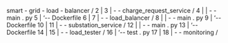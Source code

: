  smart - grid - load - balancer /
2 |
3 | - - charge_request_service /
4 | | - - main . py
5 | ‘-- Dockerfile
6 |
7 | - - load_balancer /
8 | | - - main . py
9 | ‘-- Dockerfile
10 |
11 | - - substation_service /
12 | | - - main . py
13 | ‘-- Dockerfile
14 |
15 | - - load_tester /
16 | ‘-- test . py
17 |
18 | - - monitoring /
